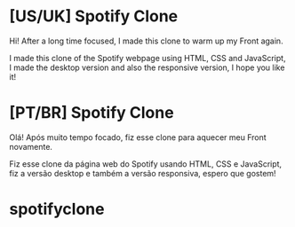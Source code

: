 # [US/UK] Spotify Clone 
Hi! After a long time focused, I made this clone to warm up my Front again.<br>

I made this clone of the Spotify webpage using HTML, CSS and JavaScript, I made the desktop version and also the responsive version, I hope you like it!<br>





# [PT/BR] Spotify Clone
Olá! Após muito tempo focado, fiz esse clone para aquecer meu Front novamente.<br>

Fiz esse clone da página web do Spotify usando HTML, CSS e JavaScript, fiz a versão desktop e também a versão responsiva, espero que gostem!<br>


# spotifyclone
